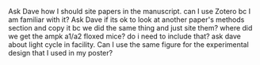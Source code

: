 Ask Dave how I should site papers in the manuscript. can I use Zotero bc I am familiar with it?
Ask Dave if its ok to look at another paper's methods section and copy it bc we did the same thing and just site them?
where did we get the ampk a1/a2 floxed mice? do i need to include that?
ask dave about light cycle in facility.
Can I use the same figure for the experimental design that I used in my poster?